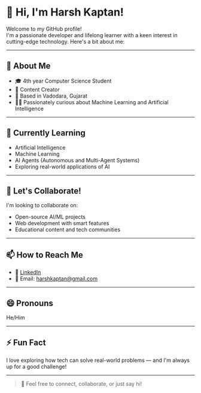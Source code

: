 # 👋 Hi, I'm Harsh Kaptan!

Welcome to my GitHub profile!  
I'm a passionate developer and lifelong learner with a keen interest in cutting-edge technology. Here's a bit about me:

---

## 🔭 About Me
- 🎓 4th year Computer Science Student  
- 🎥 Content Creator  
- 📍 Based in Vadodara, Gujarat  
- 👨‍💻 Passionately curious about Machine Learning and Artificial Intelligence

---

## 🌱 Currently Learning
- Artificial Intelligence  
- Machine Learning  
- AI Agents (Autonomous and Multi-Agent Systems)  
- Exploring real-world applications of AI

---

## 🤝 Let's Collaborate!
I'm looking to collaborate on:
- Open-source AI/ML projects  
- Web development with smart features  
- Educational content and tech communities  

---

## 📫 How to Reach Me
- 🔗 [LinkedIn](https://www.linkedin.com/in/harsh-kaptan-ab0a1a253/)  
- 📧 Email: [harshkaptan@gmail.com](mailto:harshkaptan@gmail.com)

---

## 😄 Pronouns
He/Him

---

## ⚡ Fun Fact
I love exploring how tech can solve real-world problems — and I'm always up for a good challenge!

---

> 💬 Feel free to connect, collaborate, or just say hi!

